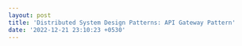 ```yaml
---
layout: post
title: 'Distributed System Design Patterns: API Gateway Pattern'
date: '2022-12-21 23:10:23 +0530'
---
```

